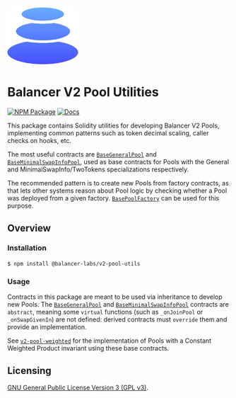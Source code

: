 # <img src="../../logo.svg" alt="Balancer" height="128px">

# Balancer V2 Pool Utilities

[![NPM Package](https://img.shields.io/npm/v/@balancer-labs/v2-pool-utils.svg)](https://www.npmjs.org/package/@balancer-labs/v2-pool-utils)
[![Docs](https://img.shields.io/badge/docs-%F0%9F%93%84-blue)](https://docs.balancer.fi/concepts/pools/#pools)

This package contains Solidity utilities for developing Balancer V2 Pools, implementing common patterns such as token decimal scaling, caller checks on hooks, etc.

The most useful contracts are [`BaseGeneralPool`](./contracts/BaseGeneralPool.sol) and [`BaseMinimalSwapInfoPool`](./contracts/BaseMinimalSwapInfoPool.sol), used as base contracts for Pools with the General and MinimalSwapInfo/TwoTokens specializations respectively.

The recommended pattern is to create new Pools from factory contracts, as that lets other systems reason about Pool logic by checking whether a Pool was deployed from a given factory. [`BasePoolFactory`](./contracts/factories/BasePoolFactory.sol) can be used for this purpose.

## Overview

### Installation

```console
$ npm install @balancer-labs/v2-pool-utils
```

### Usage

Contracts in this package are meant to be used via inheritance to develop new Pools. The [`BaseGeneralPool`](./contracts/BaseGeneralPool.sol) and [`BaseMinimalSwapInfoPool`](./contracts/BaseMinimalSwapInfoPool.sol) contracts are `abstract`, meaning some `virtual` functions (such as `_onJoinPool` or `_onSwapGivenIn`) are not defined: derived contracts must `override` them and provide an implementation.

See [`v2-pool-weighted`](../pool-weighted) for the implementation of Pools with a Constant Weighted Product invariant using these base contracts.

## Licensing

[GNU General Public License Version 3 (GPL v3)](../../LICENSE).
